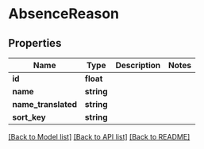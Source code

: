 # AbsenceReason

## Properties
Name | Type | Description | Notes
------------ | ------------- | ------------- | -------------
**id** | **float** |  | 
**name** | **string** |  | 
**name_translated** | **string** |  | 
**sort_key** | **string** |  | 

[[Back to Model list]](../../README.md#documentation-for-models) [[Back to API list]](../../README.md#documentation-for-api-endpoints) [[Back to README]](../../README.md)

